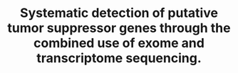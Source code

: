 ---
layout: page
title: " Systematic detection of putative tumor suppressor genes through the combined use  of exome and transcriptome sequencing."
breadcrumb: true
categories:
    - publication
## publication related information
pub:
    authors: " Qi Zhao, Ewen F. Kirkness, Otavia L. Caballero, Pedro A. Galante, Raphael B. Parmigiani, Lee Edsall, Samantha Kuan, Zhen Ye, Samuel Levy, Ana Tereza R. Vasconcelos, Bing Ren, Sandro J. de Souza, Anamaria A. Camargo, Andrew J. G. Simpson,  Robert L. Strausberg"
    journal: " Genome biology"
    date: 2010
    doi:  10.1186/gb-2010-11-11-r114
    volume:  11
    pages:  R114
    number:  11
    abstract: " BACKGROUND: To identify potential tumor suppressor genes, genome-wide data from exome and transcriptome sequencing were combined to search for genes with loss of heterozygosity and allele-specific expression. The analysis was conducted on the  breast cancer cell line HCC1954, and a lymphoblast cell line from the same individual, HCC1954BL. RESULTS: By comparing exome sequences from the two cell lines, we identified loss of heterozygosity events at 403 genes in HCC1954 and at one gene in HCC1954BL. The combination of exome and transcriptome sequence data also revealed 86 and 50 genes with allele specific expression events in HCC1954 and HCC1954BL, which comprise 5.4% and 2.6% of genes surveyed, respectively. Many of these genes identified by loss of heterozygosity and allele-specific expression are known or putative tumor suppressor genes, such as BRCA1, MSH3 and  SETX, which participate in DNA repair pathways. CONCLUSIONS: Our results demonstrate that the combined application of high throughput sequencing to exome  and allele-specific transcriptome analysis can reveal genes with known tumor suppressor characteristics, and a shortlist of novel candidates for the study of  tumor suppressor activities.,"
---